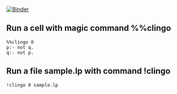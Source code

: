 [![Binder](https://mybinder.org/badge_logo.svg)](https://mybinder.org/v2/gh/krr-up/notebook.git/HEAD)

## Run a cell with magic command %%clingo
```
%%clingo 0
p:- not q.
q:- not p.
```
## Run a file sample.lp with command !clingo
```
!clingo 0 sample.lp
